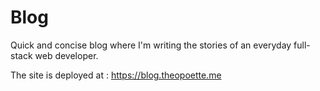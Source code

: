 # **Blog**

Quick and concise blog where I'm writing the stories of an everyday full-stack web developer.

The site is deployed at : https://blog.theopoette.me
